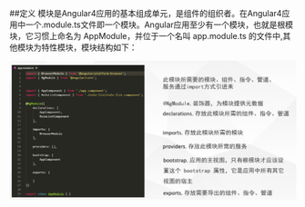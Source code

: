##定义
模块是Angular4应用的基本组成单元，是组件的组织者。在Angular4应用中一个.module.ts文件即一个模块。Angular应用至少有一个模块，也就是根模块，它习惯上命名为 AppModule，并位于一个名叫 app.module.ts 的文件中,其他模块为特性模块，模块结构如下：

![模块](./img/module.png "模块")